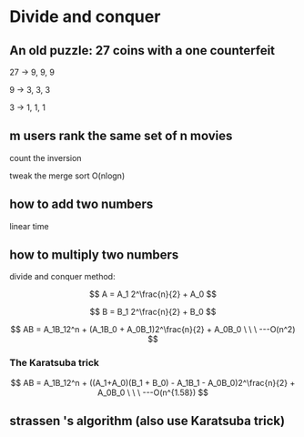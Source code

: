 # Divide and conquer

## An old puzzle: 27 coins with a one counterfeit

27 -> 9, 9, 9

9 -> 3, 3, 3

3 -> 1, 1, 1

## m users rank the same set of n movies

count the inversion

tweak the merge sort O(nlogn)

## how to add two numbers

linear time

## how to multiply two numbers

divide and conquer method:

$$
A = A_1 2^\frac{n}{2} + A_0
$$

$$
B = B_1 2^\frac{n}{2} + B_0
$$

$$
AB = A_1B_12^n + (A_1B_0 + A_0B_1)2^\frac{n}{2} + A_0B_0 \ \ \ ---O(n^2)
$$

### The Karatsuba trick

$$
AB = A_1B_12^n + ((A_1+A_0)(B_1 + B_0) - A_1B_1 - A_0B_0)2^\frac{n}{2} + A_0B_0 \ \ \ ---O(n^{1.58})
$$

## strassen 's algorithm (also use Karatsuba trick)




